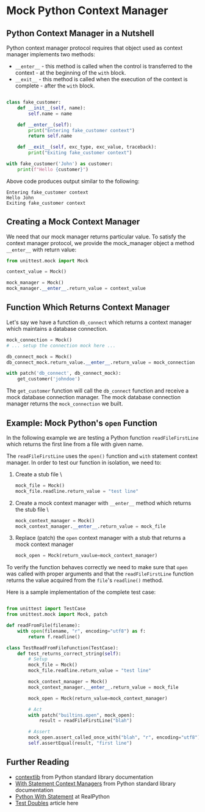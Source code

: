 # Mock Python Context Manager

## Python Context Manager in a Nutshell

Python context manager protocol requires that object used as context manager implements two methods:

* `__enter__` - this method is called when the control is transferred to the context - at the beginning of the `with` block.
* `__exit__` - this method is called when the execution of the context is complete - after the `with` block.

```python

class fake_customer:
    def __init__(self, name):
        self.name = name

    def __enter__(self):
        print("Entering fake_customer context")
        return self.name

    def __exit__(self, exc_type, exc_value, traceback):
        print("Exiting fake_customer context")

with fake_customer('John') as customer:
    print(f"Hello {customer}")

```

Above code produces output similar to the following:

```
Entering fake_customer context
Hello John
Exiting fake_customer context
```

## Creating a Mock Context Manager

We need that our mock manager returns particular value. To satisfy the context manager protocol, we provide the mock_manager object a method `__enter__` with return value:

```python
from unittest.mock import Mock

context_value = Mock()

mock_manager = Mock()
mock_manager.__enter__.return_value = context_value
```

## Function Which Returns Context Manager

Let's say we have a function `db_connect` which returns a context manager which maintains a database connection.

```python
mock_connection = Mock()
# ... setup the connection mock here ...

db_connect_mock = Mock()
db_connect_mock.return_value.__enter__.return_value = mock_connection

with patch('db_connect', db_connect_mock):
    get_customer('johndoe')
```

The `get_customer` function will call the `db_connect` function and receive a mock database
connection manager. The mock database connection manager returns the `mock_connection` we built.

## Example: Mock Python's `open` Function

In the following example we are testing a Python function `readFileFirstLine` which returns the first line from a file with given name.

The `readFileFirstLine` uses the `open()` function and `with` statement context manager. In order to test our function in isolation, we need to:

1. Create a stub file \
   ```python
   mock_file = Mock()
   mock_file.readline.return_value = "test line"
   ```
2. Create a mock context manager with `__enter__` method which returns the stub file \
   ```python
   mock_context_manager = Mock()
   mock_context_manager.__enter__.return_value = mock_file
   ```
2. Replace (patch) the `open` context manager with a stub that returns a mock context manager
   ```python
   mock_open = Mock(return_vaulue=mock_context_manager)
   ```

To verify the  function behaves correctly we need to make sure that `open` was called with proper arguments  and  that the `readFileFirstLine` function returns the value acquired from the `file`'s `readline()` method.

Here is a sample implementation of the complete test case:

```python

from unittest import TestCase
from unittest.mock import Mock, patch

def readFromFile(filename):
    with open(filename, "r", encoding="utf8") as f:
        return f.readline()

class TestReadFromFileFunction(TestCase):
    def test_returns_correct_string(self):
        # Setup
        mock_file = Mock()
        mock_file.readline.return_value = "test line"

        mock_context_manager = Mock()
        mock_context_manager.__enter__.return_value = mock_file

        mock_open = Mock(return_value=mock_context_manager)

        # Act
        with patch("builtins.open", mock_open):
            result = readFileFirstLine("blah")

        # Assert
        mock_open.assert_called_once_with("blah", "r", encoding="utf8")
        self.assertEqual(result, "first line")
```

## Further Reading

* [contextlib](https://docs.python.org/3/library/contextlib.html) from Python standard library documentation
* [With Statement Context Managers](https://docs.python.org/3/reference/datamodel.html#with-statement-context-managers) from Python standard library documentation
* [Python With Statement](https://realpython.com/python-with-statement) at RealPython
* [Test Doubles](010-dummies-fakes-spies-stubs-mocks.md) article here
